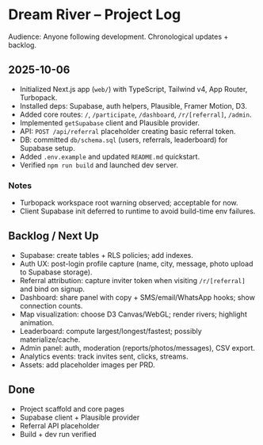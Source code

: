 # Dream River – Project Log

Audience: Anyone following development. Chronological updates + backlog.

## 2025-10-06
- Initialized Next.js app (`web/`) with TypeScript, Tailwind v4, App Router, Turbopack.
- Installed deps: Supabase, auth helpers, Plausible, Framer Motion, D3.
- Added core routes: `/`, `/participate`, `/dashboard`, `/r/[referral]`, `/admin`.
- Implemented `getSupabase` client and Plausible provider.
- API: `POST /api/referral` placeholder creating basic referral token.
- DB: committed `db/schema.sql` (users, referrals, leaderboard) for Supabase setup.
- Added `.env.example` and updated `README.md` quickstart.
- Verified `npm run build` and launched dev server.

### Notes
- Turbopack workspace root warning observed; acceptable for now.
- Client Supabase init deferred to runtime to avoid build-time env failures.

## Backlog / Next Up
- Supabase: create tables + RLS policies; add indexes.
- Auth UX: post-login profile capture (name, city, message, photo upload to Supabase storage).
- Referral attribution: capture inviter token when visiting `/r/[referral]` and bind on signup.
- Dashboard: share panel with copy + SMS/email/WhatsApp hooks; show connection counts.
- Map visualization: choose D3 Canvas/WebGL; render rivers; highlight animation.
- Leaderboard: compute largest/longest/fastest; possibly materialize/cache.
- Admin panel: auth, moderation (reports/photos/messages), CSV export.
- Analytics events: track invites sent, clicks, streams.
- Assets: add placeholder images per PRD.

## Done
- Project scaffold and core pages
- Supabase client + Plausible provider
- Referral API placeholder
- Build + dev run verified
